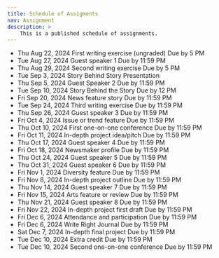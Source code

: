 ```yaml
---
title: Schedule of Assigments
nav: Assignment
description: >
    This is a published schedule of assignments.
---
```


- Thu Aug 22, 2024 First writing exercise (ungraded)	Due by 5 PM
- Tue Aug 27, 2024 Guest speaker 1	Due by 11:59 PM
- Thu Aug 29, 2024 Second writing exercise	Due by 5 PM
- Tue Sep 3, 2024 Story Behind Story Presentation
- Thu Sep 5, 2024	Guest Speaker 2	Due by 11:59 PM
- Tue Sep 10, 2024	Story Behind the Story	Due by 12 PM
- Fri Sep 20, 2024 News feature story	Due by 11:59 PM
- Tue Sep 24, 2024 Third writing exercise	Due by 11:59 PM
- Thu Sep 26, 2024 Guest speaker 3	Due by 11:59 PM
- Fri Oct 4, 2024	Issue or trend feature	Due by 11:59 PM
- Thu Oct 10, 2024 First one-on-one conference	Due by 11:59 PM
- Fri Oct 11, 2024 In-depth project idea/pitch	Due by 11:59 PM
- Thu Oct 17, 2024 Guest speaker 4	Due by 11:59 PM
- Fri Oct 18, 2024 Newsmaker profile	Due by 11:59 PM
- Thu Oct 24, 2024 Guest speaker 5	Due by 11:59 PM
- Thu Oct 31, 2024 Guest speaker 6	Due by 11:59 PM
- Fri Nov 1, 2024	Diversity feature	Due by 11:59 PM
- Fri Nov 8, 2024 In-depth project outline	Due by 11:59 PM
- Thu Nov 14, 2024 Guest speaker 7	Due by 11:59 PM
- Fri Nov 15, 2024 Arts feature or review	Due by 11:59 PM
- Thu Nov 21, 2024 Guest speaker 8	Due by 11:59 PM
- Fri Nov 22, 2024 In-depth project first draft	Due by 11:59 PM
- Fri Dec 6, 2024	Attendance and participation	Due by 11:59 PM
- Fri Dec 6, 2024 Write Right Journal	Due by 11:59 PM
- Sat Dec 7, 2024	In-depth final project	Due by 11:59 PM
- Tue Dec 10, 2024 Extra credit	Due by 11:59 PM
- Tue Dec 10, 2024 Second one-on-one conference	Due by 11:59 PM
